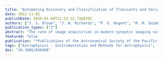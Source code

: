 ```yaml
---
title: "Automating Discovery and Classification of Transients and Variable Stars in the Synoptic Survey Era"
date: 2012-11-01
publishDate: 2020-01-09T21:52:32.716878Z
authors: ["J. S. Bloom", "J. W. Richards", "P. E. Nugent", "R. M. Quimby", "M. M. Kasliwal", "D. L. Starr", "D. Poznanski", "E. O. Ofek", "S. B. Cenko", "N. R. Butler", "S. R. Kulkarni", "A. Gal-Yam", "N. Law"]
publication_types: ["2"]
abstract: "The rate of image acquisition in modern synoptic imaging surveys has already begun to outpace the feasibility of keeping astronomers in the real-time discovery and classification loop. Here we present the inner workings of a framework, based on machine- learning algorithms, that captures expert training and ground- truth knowledge about the variable and transient sky to automate (1) the process of discovery on image differences, and (2) the generation of preliminary science-type classifications of discovered sources. Since follow-up resources for extracting novel science from fast-changing transients are precious, self- calibrating classification probabilities must be couched in terms of efficiencies for discovery and purity of the samples generated. We estimate the purity and efficiency in identifying real sources with a two-epoch image-difference discovery algorithm for the Palomar Transient Factory (PTF) survey. Once given a source discovery, using machine-learned classification trained on PTF data, we distinguish between transients and variable stars with a 3.8% overall error rate (with 1.7% errors for imaging within the Sloan Digital Sky Survey footprint). At &gt;96% classification efficiency, the samples achieve 90% purity. Initial classifications are shown to rely primarily on context-based features, determined from the data itself and external archival databases. In the first year of autonomous operations of PTF, this discovery and classification framework led to several significant science results, from outbursting young stars to subluminous Type IIP supernovae to candidate tidal disruption events. We discuss future directions of this approach, including the possible roles of crowdsourcing and the scalability of machine learning to future surveys such as the Large Synoptic Survey Telescope (LSST)."
featured: false
publication: "*Publications of the Astronomical Society of the Pacific*"
tags: ["Astrophysics - Instrumentation and Methods for Astrophysics", "Astrophysics - Cosmology and Nongalactic Astrophysics", "Astrophysics - Astrophysics of Galaxies"]
doi: "10.1086/668468"
---
```


